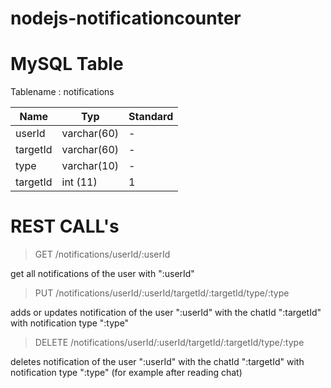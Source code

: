 # nodejs-notificationcounter

# MySQL Table
Tablename : notifications

| Name          | Typ           | Standard      |
| ------------- | ------------- | ------------- |
| userId        | varchar(60)   | -             |
| targetId      | varchar(60)   | -             |
| type          | varchar(10)   | -             |
| targetId      | int    (11)   | 1             |


# REST CALL's
>
> GET /notifications/userId/:userId
>
get all notifications of the user with ":userId"

>
> PUT /notifications/userId/:userId/targetId/:targetId/type/:type
>
adds or updates notification of the user ":userId" with the chatId ":targetId" with notification type ":type"

>
> DELETE /notifications/userId/:userId/targetId/:targetId/type/:type
>
deletes notification of the user ":userId" with the chatId ":targetId" with notification type ":type" (for example after reading chat)
